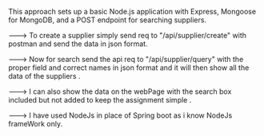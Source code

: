 This approach sets up a basic Node.js application with Express, Mongoose for MongoDB, and a POST endpoint for searching suppliers.

--->  To create a supplier simply send req to "/api/supplier/create" with postman and send the data in json format.

--->  Now for search send the api req to "/api/supplier/query" with the proper field and correct names in json format and it will then show all the data of the suppliers .

--->  I can also show the data on the webPage with the search box included but not added to keep the assignment simple .

--->  I have used NodeJs in place of Spring boot as i know NodeJs frameWork only.
